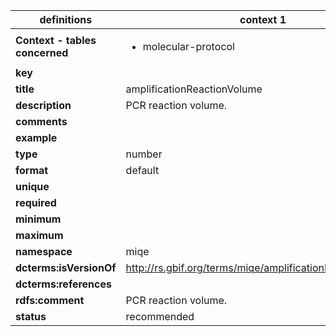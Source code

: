 

| definitions | context 1 |
|-|-|
| **Context - tables concerned** | <ul><li>molecular-protocol</li></ul> |
| **key** |  |
| **title** | amplificationReactionVolume |
| **description** | PCR reaction volume. |
| **comments** |  |
| **example** |  |
| **type** | number |
| **format** | default |
| **unique** |  |
| **required** |  |
| **minimum** |  |
| **maximum** |  |
| **namespace** | miqe |
| **dcterms:isVersionOf** | http://rs.gbif.org/terms/miqe/amplificationReactionVolume |
| **dcterms:references** |  |
| **rdfs:comment** | PCR reaction volume. |
| **status** | recommended |
